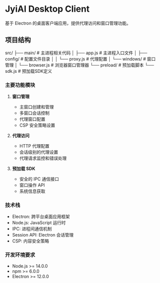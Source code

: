 # JyiAI Desktop Client

基于 Electron 的桌面客户端应用，提供代理访问和窗口管理功能。

## 项目结构

src/
├── main/                 # 主进程相关代码
│   ├── app.js           # 主进程入口文件
│   ├── config/          # 配置文件目录
│   │   └── proxy.js     # 代理配置
│   └── windows/         # 窗口管理
│       └── browser.js   # 浏览器窗口管理器
└── preload/             # 预加载脚本
    └── sdk.js           # 预加载SDK定义

### 主要功能模块

1. **窗口管理**
   - 主窗口创建和管理
   - 多窗口会话控制
   - 代理窗口配置
   - CSP 安全策略设置

2. **代理访问**
   - HTTP 代理配置
   - 会话级别的代理设置
   - 代理请求监控和错误处理

3. **预加载 SDK**
   - 安全的 IPC 通信接口
   - 窗口操作 API
   - 系统信息获取

### 技术栈

- Electron: 跨平台桌面应用框架
- Node.js: JavaScript 运行时
- IPC: 进程间通信机制
- Session API: Electron 会话管理
- CSP: 内容安全策略

### 开发环境要求

- Node.js >= 14.0.0
- npm >= 6.0.0
- Electron >= 12.0.0







